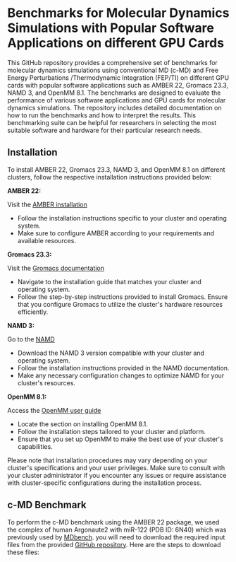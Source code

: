 
# Benchmarks for Molecular Dynamics Simulations with Popular Software Applications on different GPU Cards

This GitHub repository provides a comprehensive set of benchmarks for molecular dynamics simulations using conventional MD (c-MD) and Free Energy Perturbations /Thermodynamic Integration (FEP/TI) on different GPU cards with popular software applications such as AMBER 22, Gromacs 23.3, NAMD 3, and OpenMM 8.1. The benchmarks are designed to evaluate the performance of various software applications and GPU cards for molecular dynamics simulations. The repository includes detailed documentation on how to run the benchmarks and how to interpret the results. This benchmarking suite can be helpful for researchers in selecting the most suitable software and hardware for their particular research needs.


## Installation

To install AMBER 22, Gromacs 23.3, NAMD 3, and OpenMM 8.1 on different clusters, follow the respective installation instructions provided below:

**AMBER 22:**

Visit the [AMBER installation](https://ambermd.org/Installation.php)
- Follow the installation instructions specific to your cluster and operating system.
- Make sure to configure AMBER according to your requirements and available resources.

**Gromacs 23.3:**

Visit the [Gromacs documentation](https://manual.gromacs.org/documentation/current/install-guide/index.html)
- Navigate to the installation guide that matches your cluster and operating system.
- Follow the step-by-step instructions provided to install Gromacs.
Ensure that you configure Gromacs to utilize the cluster's hardware resources efficiently.

**NAMD 3:**

Go to the [NAMD](https://www.ks.uiuc.edu/Research/namd/alpha/3.0alpha/)
- Download the NAMD 3 version compatible with your cluster and operating system.
- Follow the installation instructions provided in the NAMD documentation.
- Make any necessary configuration changes to optimize NAMD for your cluster's resources.

**OpenMM 8.1:**

Access the [OpenMM user guide](http://docs.openmm.org/latest/userguide/application/01_getting_started.html#installing-openmm)
- Locate the section on installing OpenMM 8.1.
- Follow the installation steps tailored to your cluster and platform.
- Ensure that you set up OpenMM to make the best use of your cluster's capabilities.

Please note that installation procedures may vary depending on your cluster's specifications and your user privileges. Make sure to consult with your cluster administrator if you encounter any issues or require assistance with cluster-specific configurations during the installation process.

## c-MD Benchmark

To perform the c-MD benchmark using the AMBER 22 package, we used the complex of human Argonaute2 with miR-122 (PDB ID: 6N40) which was previously used by [MDbench](https://mdbench.ace-net.ca/mdbench/datasets/). you will need to download the required input files from the provided [GitHub repository](https://github.com/NgFEP/NgFEP-assessment/tree/main/c-MD/AMBER-benchmark/AMBER_inputs). Here are the steps to download these files:

